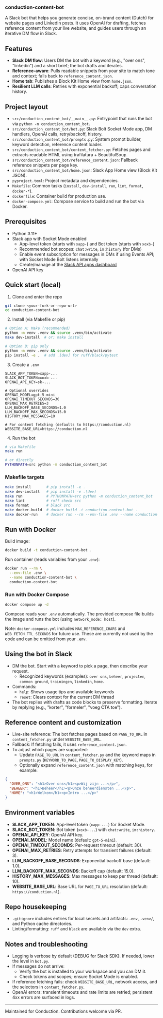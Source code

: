 ### conduction-content-bot

A Slack bot that helps you generate concise, on-brand content (Dutch) for website pages and LinkedIn posts. It uses OpenAI for drafting, fetches reference content from your live website, and guides users through an iterative DM flow in Slack.

## Features
- **Slack DM flow**: Users DM the bot with a keyword (e.g., "over ons", "linkedin") and a short brief; the bot drafts and iterates.
- **Reference-aware**: Pulls readable snippets from your site to match tone and context; falls back to `reference_content.json`.
- **Home tab**: Publishes a Block Kit Home view from `home.json`.
- **Resilient LLM calls**: Retries with exponential backoff; caps conversation history.

## Project layout
- `src/conduction_content_bot/__main__.py`: Entrypoint that runs the bot via `python -m conduction_content_bot`.
- `src/conduction_content_bot/bot.py`: Slack Bolt Socket Mode app, DM handlers, OpenAI calls, retry/backoff, history.
- `src/conduction_content_bot/prompts.py`: System prompt builder, keyword detection, reference content loader.
- `src/conduction_content_bot/content_fetcher.py`: Fetches pages and extracts readable HTML using trafilatura + BeautifulSoup.
- `src/conduction_content_bot/reference_content.json`: Fallback reference snippets per page key.
- `src/conduction_content_bot/home.json`: Slack App Home view (Block Kit JSON).
- `pyproject.toml`: Project metadata and dependencies.
- `Makefile`: Common tasks (`install`, `dev-install`, `run`, `lint`, `format`, `docker-*`).
- `dockerfile`: Container build for production use.
- `docker-compose.yml`: Compose service to build and run the bot via Docker.

## Prerequisites
- Python 3.11+
- Slack app with Socket Mode enabled
  - App-level token (starts with `xapp-`) and Bot token (starts with `xoxb-`)
  - Recommended bot scopes: `chat:write`, `im:history` (for DMs)
  - Enable event subscription for messages in DMs if using Events API; with Socket Mode Bolt listens internally
  - Create/manage at the [Slack API apps dashboard](https://api.slack.com/apps)
- OpenAI API key

## Quick start (local)
1) Clone and enter the repo
```bash
git clone <your-fork-or-repo-url>
cd conduction-content-bot
```

2) Install (via Makefile or pip)
```bash
# Option A: Make (recommended)
python -m venv .venv && source .venv/bin/activate
make dev-install  # or: make install

# Option B: pip only
python -m venv .venv && source .venv/bin/activate
pip install -e .  # add .[dev] for ruff/black/pytest
```

3) Create a `.env`
```env
SLACK_APP_TOKEN=xapp-...
SLACK_BOT_TOKEN=xoxb-...
OPENAI_API_KEY=sk-...

# Optional overrides
OPENAI_MODEL=gpt-5-mini
OPENAI_TIMEOUT_SECONDS=30
OPENAI_MAX_RETRIES=3
LLM_BACKOFF_BASE_SECONDS=1.0
LLM_BACKOFF_MAX_SECONDS=15.0
HISTORY_MAX_MESSAGES=10

# For content fetching (defaults to https://conduction.nl)
WEBSITE_BASE_URL=https://conduction.nl
```

4) Run the bot
```bash
# via Makefile
make run

# or directly
PYTHONPATH=src python -m conduction_content_bot
```

### Makefile targets
```bash
make install       # pip install -e .
make dev-install   # pip install -e .[dev]
make run           # PYTHONPATH=src python -m conduction_content_bot
make lint          # ruff check src
make format        # black src
make docker-build  # docker build -t conduction-content-bot .
make docker-run    # docker run --rm --env-file .env --name conduction-content-bot conduction-content-bot
```

## Run with Docker
Build image:
```bash
docker build -t conduction-content-bot .
```

Run container (reads variables from your `.env`):
```bash
docker run --rm \
  --env-file .env \
  --name conduction-content-bot \
  conduction-content-bot
```

### Run with Docker Compose
```bash
docker compose up -d
```
Compose reads your `.env` automatically. The provided compose file builds the image and runs the bot (using `network_mode: host`).

Note: `docker-compose.yml` includes `MAX_REFERENCE_CHARS` and `WEB_FETCH_TTL_SECONDS` for future use. These are currently not used by the code and can be omitted from your `.env`.

## Using the bot in Slack
- DM the bot. Start with a keyword to pick a page, then describe your request.
  - Recognized keywords (examples): `over ons`, `beheer`, `projecten`, `common ground`, `trainingen`, `linkedin`, `home`.
- Commands:
  - `help`: Shows usage tips and available keywords
  - `reset`: Clears context for the current DM thread
- The bot replies with drafts as code blocks to preserve formatting. Iterate by replying (e.g., "korter", "formeler", "voeg CTA toe").

## Reference content and customization
- Live-site reference: The bot fetches pages based on `PAGE_TO_URL` in `content_fetcher.py` under `WEBSITE_BASE_URL`.
- Fallback: If fetching fails, it uses `reference_content.json`.
- To adjust which pages are supported:
  - Update `PAGE_TO_URL` in `content_fetcher.py` and the keyword maps in `prompts.py` (`KEYWORD_TO_PAGE`, `PAGE_TO_DISPLAY_KEY`).
  - Optionally expand `reference_content.json` with matching keys, for example:
```json
{
  "OVER_ONS": "<h1>Over ons</h1><p>Wij zijn ...</p>",
  "BEHEER": "<h1>Beheer</h1><p>Onze beheerdiensten ...</p>",
  "HOME": "<h1>Welkom</h1><p>Intro ...</p>"
}
```

## Environment variables
- **SLACK_APP_TOKEN**: App-level token (`xapp-...`) for Socket Mode.
- **SLACK_BOT_TOKEN**: Bot token (`xoxb-...`) with `chat:write`, `im:history`.
- **OPENAI_API_KEY**: OpenAI API key.
- **OPENAI_MODEL**: Model name (default: `gpt-5-mini`).
- **OPENAI_TIMEOUT_SECONDS**: Per-request timeout (default: 30).
- **OPENAI_MAX_RETRIES**: Retry attempts for transient failures (default: 3).
- **LLM_BACKOFF_BASE_SECONDS**: Exponential backoff base (default: 1.0).
- **LLM_BACKOFF_MAX_SECONDS**: Backoff cap (default: 15.0).
- **HISTORY_MAX_MESSAGES**: Max messages to keep per thread (default: 10).
- **WEBSITE_BASE_URL**: Base URL for `PAGE_TO_URL` resolution (default: `https://conduction.nl`).

## Repo housekeeping
- `.gitignore` includes entries for local secrets and artifacts: `.env`, `.venv/`, and Python cache directories.
- Linting/formatting: `ruff` and `black` are available via the `dev` extra.

## Notes and troubleshooting
- Logging is verbose by default (DEBUG for Slack SDK). If needed, lower the level in `bot.py`.
- If messages do not arrive:
  - Verify the bot is installed to your workspace and you can DM it.
  - Check tokens and scopes; ensure Socket Mode is enabled.
- If reference fetching fails: check `WEBSITE_BASE_URL`, network access, and the selectors in `content_fetcher.py`.
- OpenAI errors: transient timeouts and rate limits are retried; persistent 4xx errors are surfaced in logs.

---
Maintained for Conduction. Contributions welcome via PR.

